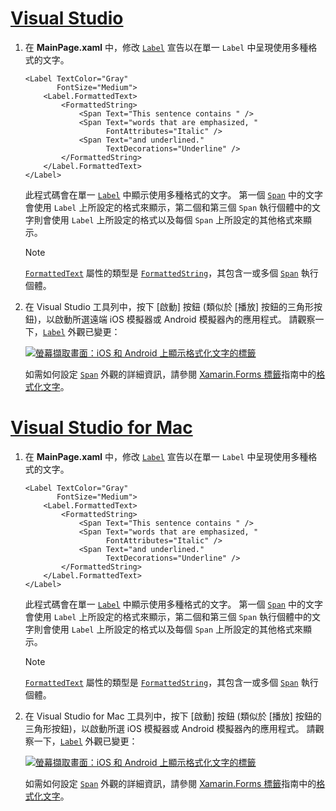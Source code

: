 # <a name="visual-studiotabvswin"></a>[Visual Studio](#tab/vswin)

1. 在 **MainPage.xaml** 中，修改 [`Label`](xref:Xamarin.Forms.Label) 宣告以在單一 `Label` 中呈現使用多種格式的文字。

    ```xaml
    <Label TextColor="Gray"
           FontSize="Medium">
        <Label.FormattedText>
            <FormattedString>
                <Span Text="This sentence contains " />
                <Span Text="words that are emphasized, "
                      FontAttributes="Italic" />
                <Span Text="and underlined."
                      TextDecorations="Underline" />
            </FormattedString>
        </Label.FormattedText>
    </Label>
    ```

    此程式碼會在單一 [`Label`](xref:Xamarin.Forms.Label) 中顯示使用多種格式的文字。 第一個 [`Span`](xref:Xamarin.Forms.Span) 中的文字會使用 `Label` 上所設定的格式來顯示，第二個和第三個 `Span` 執行個體中的文字則會使用 `Label` 上所設定的格式以及每個 `Span` 上所設定的其他格式來顯示。

    > [!NOTE]
    > [`FormattedText`](xref:Xamarin.Forms.Label.FormattedText) 屬性的類型是 [`FormattedString`](xref:Xamarin.Forms.FormattedString)，其包含一或多個 [`Span`](xref:Xamarin.Forms.Span) 執行個體。

1. 在 Visual Studio 工具列中，按下 [啟動] 按鈕 (類似於 [播放] 按鈕的三角形按鈕)，以啟動所選遠端 iOS 模擬器或 Android 模擬器內的應用程式。 請觀察一下，[`Label`](xref:Xamarin.Forms.Label) 外觀已變更：

    [![螢幕擷取畫面：iOS 和 Android 上顯示格式化文字的標籤](../images/label-formatted-text.png "具有格式化文字的標籤")](../images/label-formatted-text-large.png#lightbox "具有格式化文字的標籤")

    如需如何設定 [`Span`](xref:Xamarin.Forms.Span) 外觀的詳細資訊，請參閱 [Xamarin.Forms 標籤](~/xamarin-forms/user-interface/text/label.md)指南中的[格式化文字](~/xamarin-forms/user-interface/text/label.md#formatted-text)。

# <a name="visual-studio-for-mactabvsmac"></a>[Visual Studio for Mac](#tab/vsmac)

1. 在 **MainPage.xaml** 中，修改 [`Label`](xref:Xamarin.Forms.Label) 宣告以在單一 `Label` 中呈現使用多種格式的文字。

    ```xaml
    <Label TextColor="Gray"
           FontSize="Medium">
        <Label.FormattedText>
            <FormattedString>
                <Span Text="This sentence contains " />
                <Span Text="words that are emphasized, "
                      FontAttributes="Italic" />
                <Span Text="and underlined."
                      TextDecorations="Underline" />
            </FormattedString>
        </Label.FormattedText>
    </Label>
    ```

    此程式碼會在單一 [`Label`](xref:Xamarin.Forms.Label) 中顯示使用多種格式的文字。 第一個 [`Span`](xref:Xamarin.Forms.Span) 中的文字會使用 `Label` 上所設定的格式來顯示，第二個和第三個 `Span` 執行個體中的文字則會使用 `Label` 上所設定的格式以及每個 `Span` 上所設定的其他格式來顯示。

    > [!NOTE]
    > [`FormattedText`](xref:Xamarin.Forms.Label.FormattedText) 屬性的類型是 [`FormattedString`](xref:Xamarin.Forms.FormattedString)，其包含一或多個 [`Span`](xref:Xamarin.Forms.Span) 執行個體。

1. 在 Visual Studio for Mac 工具列中，按下 [啟動] 按鈕 (類似於 [播放] 按鈕的三角形按鈕)，以啟動所選 iOS 模擬器或 Android 模擬器內的應用程式。 請觀察一下，[`Label`](xref:Xamarin.Forms.Label) 外觀已變更：

    [![螢幕擷取畫面：iOS 和 Android 上顯示格式化文字的標籤](../images/label-formatted-text.png "具有格式化文字的標籤")](../images/label-formatted-text-large.png#lightbox "具有格式化文字的標籤")

    如需如何設定 [`Span`](xref:Xamarin.Forms.Span) 外觀的詳細資訊，請參閱 [Xamarin.Forms 標籤](~/xamarin-forms/user-interface/text/label.md)指南中的[格式化文字](~/xamarin-forms/user-interface/text/label.md#formatted-text)。
